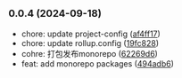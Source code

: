## <small>0.0.4 (2024-09-18)</small>

* chore: update project-config ([af4ff17](https://github.com/novlan1/uni-plugin-light/commits/af4ff17))
* chore: update rollup.config ([19fc828](https://github.com/novlan1/uni-plugin-light/commits/19fc828))
* cohre: 打包发布monorepo ([62269d6](https://github.com/novlan1/uni-plugin-light/commits/62269d6))
* feat: add monorepo packages ([494adb6](https://github.com/novlan1/uni-plugin-light/commits/494adb6))



